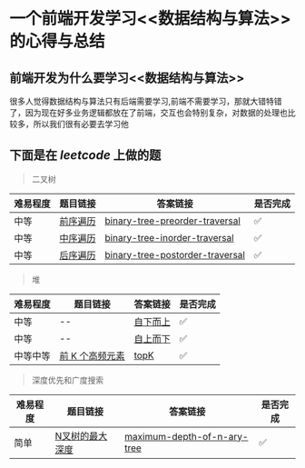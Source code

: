# 一个前端开发学习<<数据结构与算法>>的心得与总结

## 前端开发为什么要学习<<数据结构与算法>>

很多人觉得数据结构与算法只有后端需要学习,前端不需要学习，那就大错特错了，因为现在好多业务逻辑都放在了前端，交互也会特别复杂，对数据的处理也比较多，所以我们很有必要去学习他

## 下面是在  *leetcode* 上做的题

> 二叉树

| 难易程度 | 题目链接                                     | 答案链接                                     | 是否完成 |
| ---- | ---------------------------------------- | ---------------------------------------- | ---- |
| 中等   | [前序遍历](https://leetcode-cn.com/problems/binary-tree-preorder-traversal/) | [binary-tree-preorder-traversal](./src/binaryTree/binaryTreePreorderTraversal.js) | ✅    |
| 中等   | [中序遍历](https://leetcode-cn.com/problems/binary-tree-preorder-traversal/) | [binary-tree-inorder-traversal](./src/binaryTree/binaryTreeInorderTraversal.js) | ✅    |
| 中等   | [后序遍历](https://leetcode-cn.com/problems/binary-tree-postorder-traversal/) | [binary-tree-postorder-traversal](./src/binaryTree/binaryTreePreorderTraversal.js) | ✅    |

> 堆

| 难易程度 | 题目链接                                     | 答案链接                                     | 是否完成 |
| ---- | ---------------------------------------- | ---------------------------------------- | ---- |
| 中等   | --                                       | [自下而上](./src/Heap/from-down-to-up-buildHeap.js) | ✅    |
| 中等   | --                                       | [自上而下](./src/Heap/from-up-to-down-buildHeap.js) | ✅    |
| 中等中等 | [前 K 个高频元素](https://leetcode-cn.com/problems/top-k-frequent-elements/) | [topK](./src/Heap/TopK.js)               | ✅    |

> 深度优先和广度搜索

| 难易程度 | 题目链接                                     | 答案链接                                     | 是否完成 |
| ---- | ---------------------------------------- | ---------------------------------------- | ---- |
| 简单   | [N叉树的最大深度](https://leetcode-cn.com/problems/maximum-depth-of-n-ary-tree/) | [maximum-depth-of-n-ary-tree](./src/Search/maximum-depth-of-n-ary-tree.js) | ✅    |

